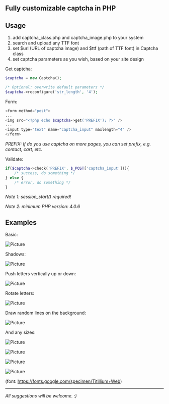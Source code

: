 ## Fully customizable captcha in PHP

## Usage

1. add captcha_class.php and captcha_image.php to your system
2. search and upload any TTF font
3. set $url (URL of captcha image) and $ttf (path of TTF font) in Captcha class
4. set captcha parameters as you wish, based on your site design

Get captcha:

```php
$captcha = new Captcha();

/* Optional: overwrite default parameters */
$captcha->reconfigure('str_length', '4');
```

Form:

```php
<form method="post">
...
<img src="<?php echo $captcha->get('PREFIX'); ?>" />
...
<input type="text" name="captcha_input" maxlength="4" />
</form>
```

*PREFIX: If do you use captcha on more pages, you can set prefix, e.g. contact, cart, etc.*

Validate:

```php
if($captcha->check('PREFIX', $_POST['captcha_input'])){
	/* success, do something */
} else {
	/* error, do something */
}
```

*Note 1: session_start() required!*

*Note 2: minimum PHP version: 4.0.6*

## Examples

Basic:

![Picture](http://demo.jootamas.eu/php-captcha/php-captcha-example-1.jpg)

Shadows:

![Picture](http://demo.jootamas.eu/php-captcha/php-captcha-example-2.jpg)

Push letters vertically up or down:

![Picture](http://demo.jootamas.eu/php-captcha/php-captcha-example-3.jpg)

Rotate letters:

![Picture](http://demo.jootamas.eu/php-captcha/php-captcha-example-4.jpg)

Draw random lines on the background:

![Picture](http://demo.jootamas.eu/php-captcha/php-captcha-example-5.jpg)

And any sizes:

![Picture](http://demo.jootamas.eu/php-captcha/php-captcha-example-6.jpg)

![Picture](http://demo.jootamas.eu/php-captcha/php-captcha-example-7.jpg)

![Picture](http://demo.jootamas.eu/php-captcha/php-captcha-example-8.jpg)

![Picture](http://demo.jootamas.eu/php-captcha/php-captcha-example-9.jpg)

(font: https://fonts.google.com/specimen/Titillium+Web)

-----

*All suggestions will be welcome. :)*

